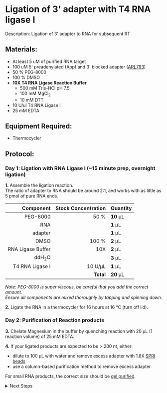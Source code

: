 Ligation of 3' adapter with T4 RNA ligase I
================================================================================
Description: Ligation of 3' adapter to RNA for subsequent RT

Materials:
--------------------------------------------------------------------------------
  * At least 5 uM of purified RNA target
  * 100 uM 5' preadenylated (App) and 3' blocked adapter ([ARL793](../ARL-primers.csv)) 
  * 50 % PEG-8000
  * 100 % DMSO
  * **10X T4 RNA Ligase Reaction Buffer**
    * 500 mM Tris-HCl pH 7.5
    * 100 mM MgCl<sub/>2<sub>
    * 10 mM DTT
  * 10 U/ul T4 RNA Ligase I
  * 25 mM EDTA
  
Equipment Required:
--------------------------------------------------------------------------------
  * Thermocycler

<!-- Use <br/> to go to next page -->
  
Protocol:
--------------------------------------------------------------------------------
### Day 1: Ligation with RNA Ligase I (~15 minute prep, overnight ligation)

**1.** Assemble the ligation reaction. <br/>The ratio of adapter to RNA should be around 2:1, and works with as little as 5 pmol of pure RNA ends.

  | Component | Stock Concentration | Quantity | 
  | ---------: | ---------: | :---------- |
  | PEG-8000 | 50 % | **10**  µL | 
  | RNA || **1**  µL |
  | adapter || **1**  µL |
  | DMSO | 100 % | **2**  µL |
  | RNA Ligase Buffer | 10X | **2**  µL |
  | ddH<sub/>2</sub>O || **3**  µL |
  | T4 RNA Ligase I | 10 U/µL | **1**  µL |
  || **Total** | **20** µL |

  _Note: PEG-8000 is super viscous, be careful that you add the correct amount._ <br/> _Ensure all components are mixed thoroughly by tapping and spinning down._

**2.** Ligate the RNA in a thermocycler for 16 hours at 16 °C (turn off lid).

### Day 2: Purification of Reaction products

**3.** Chelate Magnesium in the buffer by quenching reaction with 20 µL (1 reaction volume) of 25 mM EDTA.

**4.** If your ligated products are expected to be > 200 nt, either: <br/>
- dilute to 100 µL with water and remove excess adapter with 1.8X [SPRI beads](./SPRI-beads.md) <br/>
- use a column-based purification method to remove excess adapter

For small RNA products, the correct size should be [gel purified](./PAGE-purification-of-RNA.md).

<details>
  <summary>Next Steps</summary>

</p> <a href="./PAGE-purification-of-RNA.md">
PAGE purification of small RNA products </a>

</details>
